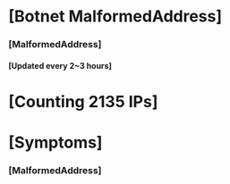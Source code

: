 # [Botnet MalformedAddress]
### [MalformedAddress]
#### [Updated every 2~3 hours]

# [Counting 2135 IPs]

# [Symptoms] 
###   [MalformedAddress]

